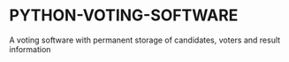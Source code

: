 # PYTHON-VOTING-SOFTWARE
A voting software with permanent storage of candidates, voters and result information
